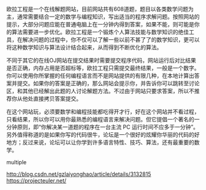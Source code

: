 欧拉工程是一个在线解题网站，目前网站共有608道题，题目以各类数学问题为主，通常需要结合一定的数学与编程知识，写出适当的程序求解问题。按照网站的提示，大部分问题应能在普通电脑上在一分钟内得到答案，如果不能，则可能是你的算法需要进一步优化。欧拉工程是一个锻炼个人算法技能与数学知识的绝佳工具，在解决问题的过程中，你不仅可以了解一些以前不甚了了的数学知识，更可以将这种数学知识与算法设计结合起来，从而得到不断优化的算法。

不同于其它的在线OJ网站在提交结果时需要提交程序代码，网站运行后对比结果是否正确，内存占用是否超标等，欧拉工程只需提交最终结果，一般是一个数字。你可以使用你所掌握的任何编程语言而不是网站提供的有限几种，在本地计算出答案并提交。如果你的答案是正确的，那么网站会提示你，并告诉你可以跳转至讨论区，和其他已经解出此题的人讨论解题方法。不过由于网站只要求答案，所以不推荐你从他处直接拷贝答案提交。

在这个网站玩，必须要数学和编程技能都吃得开才行，好在这个网站并不看过程，只看结果，所以你可以用你最熟悉的编程语言来解决问题。但它提倡一个著名的一分钟原则，即“你解决某一道题的程序在一台主流 PC 运行时间不应多于一分钟”。另外值得称道的是如果你写的代码很牛，论坛是一个很好的炫耀你华丽的代码的好地方；反过来说，论坛可以让你学到许多语言特性、技巧、算法，还有最重要的数学。

multiple

http://blog.csdn.net/gzlaiyonghao/article/details/3132815
https://projecteuler.net/
